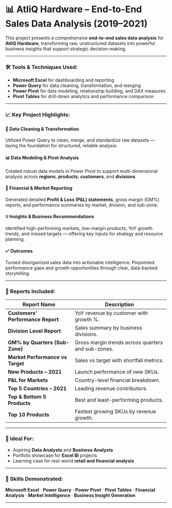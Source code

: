 

# 📊 AtliQ Hardware – End-to-End Sales Data Analysis (2019–2021)

This project presents a comprehensive **end-to-end sales data analysis** for **AtliQ Hardware**, transforming raw, unstructured datasets into powerful business insights that support strategic decision-making.

---

### 🛠️ Tools & Techniques Used:

* **Microsoft Excel** for dashboarding and reporting
* **Power Query** for data cleaning, transformation, and merging
* **Power Pivot** for data modeling, relationship building, and DAX measures
* **Pivot Tables** for drill-down analytics and performance comparison

---

### 📈 Key Project Highlights:

#### 🔧 Data Cleaning & Transformation

Utilized Power Query to clean, merge, and standardize raw datasets — laying the foundation for structured, reliable analysis.

#### 📊 Data Modeling & Pivot Analysis

Created robust data models in Power Pivot to support multi-dimensional analysis across **regions**, **products**, **customers**, and **divisions**.

#### 📃 Financial & Market Reporting

Generated detailed **Profit & Loss (P\&L) statements**, gross margin (GM%) reports, and performance summaries by market, division, and sub-zone.

#### 💡 Insights & Business Recommendations

Identified high-performing markets, low-margin products, YoY growth trends, and missed targets — offering key inputs for strategy and resource planning.

#### ✅ Outcomes

Turned disorganized sales data into actionable intelligence. Pinpointed performance gaps and growth opportunities through clear, data-backed storytelling.

---

### 📁 Reports Included:

| Report Name                       | Description                                        |
| --------------------------------- | -------------------------------------------------- |
| **Customers' Performance Report** | YoY revenue by customer with growth %.             |
| **Division Level Report**         | Sales summary by business divisions.               |
| **GM% by Quarters (Sub-Zone)**    | Gross margin trends across quarters and sub-zones. |
| **Market Performance vs Target**  | Sales vs target with shortfall metrics.            |
| **New Products – 2021**           | Launch performance of new SKUs.                    |
| **P\&L for Markets**              | Country-level financial breakdown.                 |
| **Top 5 Countries – 2021**        | Leading revenue contributors.                      |
| **Top & Bottom 5 Products**       | Best and least-performing products.                |
| **Top 10 Products**               | Fastest growing SKUs by revenue growth.            |

---

### 🎯 Ideal For:

* Aspiring **Data Analysts** and **Business Analysts**
* Portfolio showcase for **Excel BI** projects
* Learning case for real-world **retail and financial analysis**

---

### 🧠 Skills Demonstrated:

**Microsoft Excel** · **Power Query** · **Power Pivot** · **Pivot Tables** · **Financial Analysis** · **Market Intelligence** · **Business Insight Generation**

---

